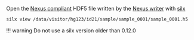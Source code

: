 Open the [Nexus compliant](https://www.nexusformat.org/) HDF5 file written by the [Nexus writer](dev_data_nexus_server.md) with [silx](http://www.silx.org/)

```bash
silx view /data/visitor/hg123/id21/sample/sample_0001/sample_0001.h5
```

!!! warning
    Do not use a silx version older than 0.12.0
